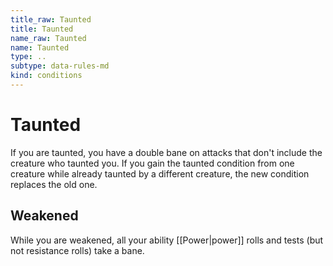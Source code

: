 ```yaml
---
title_raw: Taunted
title: Taunted
name_raw: Taunted
name: Taunted
type: ..
subtype: data-rules-md
kind: conditions
---
```


# Taunted

If you are taunted, you have a double bane on attacks that don't include the creature who taunted you. If you gain the taunted condition from one creature while already taunted by a different creature, the new condition replaces the old one.

## Weakened

While you are weakened, all your ability [[Power|power]] rolls and tests (but not resistance rolls) take a bane.
